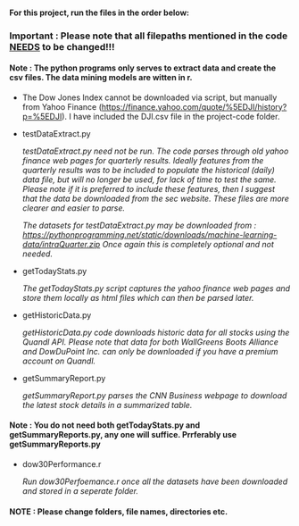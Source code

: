 #### For this project, run the files in the order below:

### Important : Please note that all filepaths mentioned in the code <ins>NEEDS</ins> to be changed!!!

#### Note : The python programs only serves to extract data and create the csv files. The data mining models are witten in r. 

* The Dow Jones Index cannot be downloaded via script, but manually from Yahoo Finance (https://finance.yahoo.com/quote/%5EDJI/history?p=%5EDJI). I have included the DJI.csv file in the project-code folder.

* testDataExtract.py

  *testDataExtract.py need not be run. The code parses through old yahoo finance web pages for quarterly results. Ideally features from the quarterly results was to be included to populate the historical (daily) data file, but will no longer be used, for lack of time to test the same. Please note if it is preferred to include these features, then I suggest that the data be downloaded from the sec website. These files are more clearer and easier to parse.*
  
  *The datasets for testDataExtract.py may be downloaded from : https://pythonprogramming.net/static/downloads/machine-learning-data/intraQuarter.zip* *Once again this is completely optional and not needed.*

* getTodayStats.py 
  
  *The getTodayStats.py script captures the yahoo finance web pages and store them locally as html files which can then be parsed later.*
  
* getHistoricData.py

  *getHistoricData.py code downloads historic data for all stocks using the Quandl API. Please note that data for both WallGreens Boots Alliance and DowDuPoint Inc. can only be downloaded if you have a premium account on Quandl.*
  
* getSummaryReport.py

  *getSummaryReport.py parses the CNN Business webpage to download the latest stock details in a summarized table.*

#### Note : You do not need both getTodayStats.py and getSummaryReports.py, any one will suffice. Prrferably use getSummaryReports.py

* dow30Performance.r
  
  *Run dow30Perfoemance.r once all the datasets have been downloaded and stored in a seperate folder.*



#### NOTE : Please change folders, file names, directories etc. 
